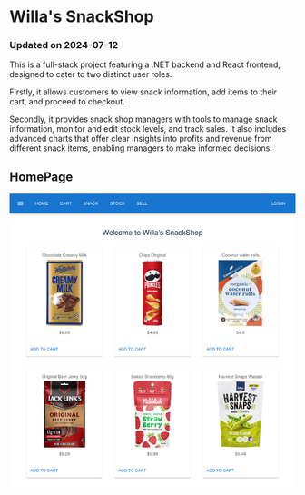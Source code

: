 # Willa's SnackShop 
### Updated on 2024-07-12

This is a full-stack project featuring a .NET backend and React frontend, designed to cater to two distinct user roles. 

Firstly, it allows customers to view snack information, add items to their cart, and proceed to checkout. 

Secondly, it provides snack shop managers with tools to manage snack information, monitor and edit stock levels, and track sales. It also includes advanced charts that offer clear insights into profits and revenue from different snack items, enabling managers to make informed decisions.


## HomePage
<img width="1496" alt="HomePage" src="https://github.com/Willa2023/SnackShop/blob/main/frontend/public/IntroImage/Homepage.png?raw=true">




